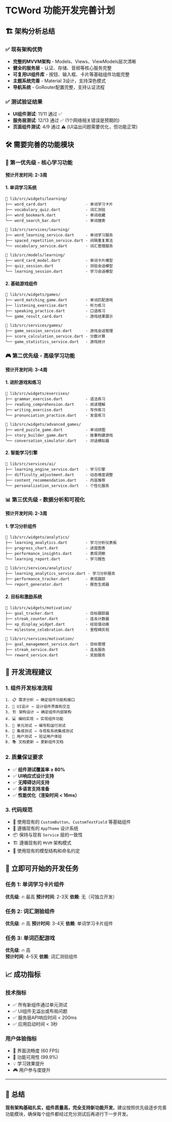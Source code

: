 # TCWord 功能开发完善计划

## 🏗️ 架构分析总结

### ✅ 现有架构优势
- **完整的MVVM架构** - Models、Views、ViewModels层次清晰
- **健全的服务层** - 认证、存储、音频等核心服务完整
- **可复用UI组件库** - 按钮、输入框、卡片等基础组件功能完整
- **主题系统完善** - Material 3设计，支持深色模式
- **导航系统** - GoRouter配置完整，支持认证流程

### ✅ 测试验证结果
- **UI组件测试**: 11/11 通过 ✅
- **服务层测试**: 12/13 通过 ✅ (1个网络相关错误是预期的)
- **页面组件测试**: 4/9 通过 ⚠️ (UI溢出问题需要优化，但功能正常)

## 🛠️ 需要完善的功能模块

### 🎯 第一优先级 - 核心学习功能
**预计开发时间: 2-3周**

#### 1. 单词学习系统
```
📁 lib/src/widgets/learning/
├── word_card.dart                 - 单词学习卡片
├── vocabulary_quiz.dart           - 词汇测验
├── word_bookmark.dart             - 单词收藏
└── word_search_bar.dart           - 单词搜索

📁 lib/src/services/learning/
├── word_learning_service.dart     - 单词学习服务
├── spaced_repetition_service.dart - 间隔重复算法
└── vocabulary_service.dart        - 词汇管理服务

📁 lib/src/models/learning/
├── word_card_model.dart           - 单词卡片模型
├── quiz_session.dart              - 测验会话模型
└── learning_session.dart          - 学习会话模型
```

#### 2. 基础游戏组件
```
📁 lib/src/widgets/games/
├── word_matching_game.dart        - 单词匹配游戏
├── listening_exercise.dart        - 听力练习
├── speaking_practice.dart         - 口语练习
└── game_result_card.dart          - 游戏结果展示

📁 lib/src/services/games/
├── game_session_service.dart      - 游戏会话管理
├── score_calculation_service.dart - 分数计算
└── game_statistics_service.dart   - 游戏统计
```

### 🎮 第二优先级 - 高级学习功能
**预计开发时间: 3-4周**

#### 1. 进阶游戏和练习
```
📁 lib/src/widgets/exercises/
├── grammar_exercise.dart          - 语法练习
├── reading_comprehension.dart     - 阅读理解
├── writing_exercise.dart          - 写作练习
└── pronunciation_practice.dart    - 发音练习

📁 lib/src/widgets/advanced_games/
├── word_puzzle_game.dart          - 单词拼图
├── story_builder_game.dart        - 故事构建游戏
└── conversation_simulator.dart    - 对话模拟器
```

#### 2. 智能学习引擎
```
📁 lib/src/services/ai/
├── learning_engine_service.dart   - 学习引擎
├── difficulty_adjustment.dart     - 动态难度调整
├── content_recommendation.dart    - 内容推荐
└── personalization_service.dart   - 个性化服务
```

### 📊 第三优先级 - 数据分析和可视化
**预计开发时间: 2-3周**

#### 1. 学习分析组件
```
📁 lib/src/widgets/analytics/
├── learning_analytics.dart        - 学习分析仪表板
├── progress_chart.dart            - 进度图表
├── performance_insights.dart      - 表现洞察
└── learning_report.dart           - 学习报告

📁 lib/src/services/analytics/
├── learning_analytics_service.dart - 学习分析服务
├── performance_tracker.dart       - 表现跟踪
└── report_generator.dart          - 报告生成器
```

#### 2. 目标和激励系统
```
📁 lib/src/widgets/motivation/
├── goal_tracker.dart              - 目标跟踪器
├── streak_counter.dart            - 连击计数器
├── xp_display_widget.dart         - 经验值动画
└── milestone_celebration.dart     - 里程碑庆祝

📁 lib/src/services/motivation/
├── goal_management_service.dart   - 目标管理
├── streak_service.dart            - 连击服务
└── reward_service.dart            - 奖励服务
```

## 🧪 开发流程建议

### 1. 组件开发标准流程
```
1. 📋 需求分析 → 确定组件功能和接口
2. 🎨 UI设计 → 设计组件界面和交互
3. 🏗️ 架构设计 → 确定组件内部架构
4. 💻 编码实现 → 实现组件功能
5. 🧪 单元测试 → 编写和运行测试
6. 🔧 集成测试 → 与现有系统集成测试
7. 🎯 用户测试 → 验证用户体验
8. 📚 文档更新 → 更新组件文档
```

### 2. 质量保证要求
- ✅ **组件测试覆盖率 ≥ 80%**
- ✅ **UI响应式设计支持**
- ✅ **无障碍访问支持**
- ✅ **多语言支持准备**
- ✅ **性能优化（渲染时间 < 16ms）**

### 3. 代码规范
- 🔧 使用现有的 `CustomButton`、`CustomTextField` 等基础组件
- 🎨 遵循现有的 `AppTheme` 设计系统
- 📦 保持与现有 `Service` 层的一致性
- 🏗️ 遵循现有的 `MVVM` 架构模式
- 📝 使用现有的模型结构和命名约定

## 🚀 立即可开始的开发任务

### 任务 1: 单词学习卡片组件
**优先级**: 🔥 最高
**预计时间**: 2-3天
**依赖**: 无（可独立开发）

### 任务 2: 词汇测验组件  
**优先级**: 🔥 高
**预计时间**: 3-4天
**依赖**: 单词学习卡片组件

### 任务 3: 单词匹配游戏
**优先级**: 🔥 高  
**预计时间**: 4-5天
**依赖**: 词汇测验组件

## 📈 成功指标

### 技术指标
- ✅ 所有新组件通过单元测试
- ✅ UI组件无溢出或布局问题
- ✅ 服务层API响应时间 < 200ms
- ✅ 应用启动时间 < 3秒

### 用户体验指标
- 📱 界面流畅度 (60 FPS)
- 🎯 功能可用性 (99.9%)
- 💡 学习效果提升
- 🎮 用户参与度提升

---

## 🎯 总结

**现有架构基础扎实，组件质量高，完全支持新功能开发**。建议按照优先级逐步完善功能模块，确保每个组件都经过充分测试后再进行下一步开发。